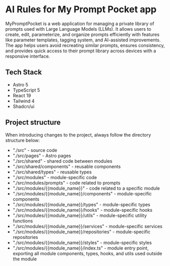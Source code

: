 # AI Rules for My Prompt Pocket app

MyPromptPocket is a web application for managing a private library of prompts used with Large Language Models (LLMs). It allows users to create, edit, parameterize, and organize prompts efficiently with features like parameter templates, tagging system, and AI-assisted improvements. The app helps users avoid recreating similar prompts, ensures consistency, and provides quick access to their prompt library across devices with a responsive interface.

## Tech Stack

- Astro 5
- TypeScript 5
- React 19
- Tailwind 4
- Shadcn/ui

## Project structure

When introducing changes to the project, always follow the directory structure below:

- "./src" - source code
- "./src/pages" - Astro pages
- "./src/shared" - shared code between modules
- "./src/shared/components" - reusable components
- "./src/shared/types" - reusable types
- "./src/modules" - module-specific code
- "./src/modules/prompts" - code related to prompts
- "./src/modules/{{module_name}}" - code related to a specific module
- "./src/modules/{{module_name}}/components" - module-specific components
- "./src/modules/{{module_name}}/types" - module-specific types
- "./src/modules/{{module_name}}/hooks" - module-specific hooks
- "./src/modules/{{module_name}}/utils" - module-specific utility functions
- "./src/modules/{{module_name}}/services" - module-specific services
- "./src/modules/{{module_name}}/repositories" - module-specific repositories
- "./src/modules/{{module_name}}/styles" - module-specific styles
- "./src/modules/{{module_name}}/index.ts" - module entry point, exporting all module components, types, hooks, and utils used outside the module
